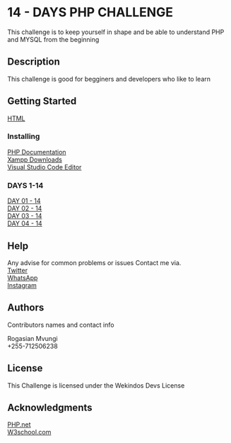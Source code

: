 # 14 - DAYS PHP CHALLENGE

This challenge is to keep yourself in shape and be able to understand PHP and MYSQL from the beginning

## Description

This challenge is good for begginers and developers who like to learn
## Getting Started

<a href="https://www.w3schools.com/html/">HTML</a>

### Installing

  <a href="https://www.php.net/manual/en/install.general.php"> PHP Documentation </a> <br>
  <a href="https://www.apachefriends.org/download.html"> Xampp Downloads</a><br>
  <a href="https://code.visualstudio.com/">Visual Studio Code Editor</a><br>

### DAYS 1-14 
 <a href="https://github.com/wekindos/PHP-CHALLENGE-XXX/tree/main/PHP-DAY-01">DAY 01 - 14</a><br>
 <a href="https://github.com/wekindos/PHP-CHALLENGE-XXX/tree/main/PHP%20CHALENGE%20DAY%2002">DAY 02 - 14</a><br>
 <a href="https://github.com/wekindos/PHP-CHALLENGE-XXX/tree/main/PHP%20CHALENGE%20DAY%2003">DAY 03 - 14 </a><br>
 <a href="https://github.com/wekindos/PHP-CHALLENGE-XXX/tree/main/PHP%20CHALLENGE%20DAY%2004">DAY 04 - 14</a><br>

## Help

Any advise for common problems or issues Contact me via.<br>
 <a href="https://twitter.com/mvungirogashian">Twitter</a><br>
 <a href="https://wa.me/+255712506238">WhatsApp</a><br>
 <a href="https://www.instagram.com/wekindosdev">Instagram</a><br>
## Authors

Contributors names and contact info

Rogasian Mvungi  <br>
+255-712506238


## License

This Challenge is licensed under the Wekindos Devs License 

## Acknowledgments
 <a href="https://www.php.net/">PHP.net</a><br>
 <a href="https://www.w3schools.com/">W3school.com</a><br>
 


